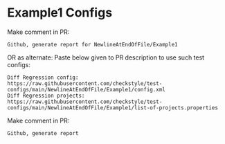 # Example1 Configs
Make comment in PR:
```
Github, generate report for NewlineAtEndOfFile/Example1
```
OR as alternate:
Paste below given to PR description to use such test configs:
```
Diff Regression config: https://raw.githubusercontent.com/checkstyle/test-configs/main/NewlineAtEndOfFile/Example1/config.xml
Diff Regression projects: https://raw.githubusercontent.com/checkstyle/test-configs/main/NewlineAtEndOfFile/Example1/list-of-projects.properties
```
Make comment in PR:
```
Github, generate report
```
